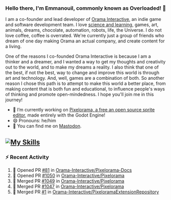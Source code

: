 ### Hello there, I'm Emmanouil, commonly known as Overloaded! 👋
I am a co-founder and lead developer of [Orama Interactive](https://www.oramainteractive.com/), an indie game and software development team. I love [science and learning](https://github.com/OverloadedOrama/KnowledgeBase), games, art, animals, dreams, chocolate, automation, robots, life, the Universe. I do not love coffee, coffee is overrated. We're currently just a group of friends who dream of one day making Orama an actual company, and create content for a living.

One of the reasons I co-founded Orama Interactive is because I am a thinker and a dreamer, and I wanted a way to get my thoughts and creativity out to the world, and to make my dreams a reality. I also think that one of the best, if not the best, way to change and improve this world is through art and technology. And, well, games are a combination of both. So another reason I chose this path is to attempt to make this world a better place, from making content that is both fun and educational, to influence people's ways of thinking and promote open-mindedness. I hope you'll join me in this journey!

- 🔭 I’m currently working on [Pixelorama, a free an open source sprite editor](https://github.com/Orama-Interactive/Pixelorama), made entirely with the Godot Engine!
- 😄 Pronouns: he/him
- 🐘 You can find me on <a rel="me" href="https://mastodon.social/@Overloaded">Mastodon</a>.

[![My Skills](https://skillicons.dev/icons?i=godot,py,cpp,cs,git,linux,html)](https://skillicons.dev)
---

### :zap: Recent Activity

<!--START_SECTION:activity-->
1. 💪 Opened PR [#81](https://github.com/Orama-Interactive/Pixelorama-Docs/pull/81) in [Orama-Interactive/Pixelorama-Docs](https://github.com/Orama-Interactive/Pixelorama-Docs)
2. 💪 Opened PR [#1050](https://github.com/Orama-Interactive/Pixelorama/pull/1050) in [Orama-Interactive/Pixelorama](https://github.com/Orama-Interactive/Pixelorama)
3. 🎉 Merged PR [#1049](https://github.com/Orama-Interactive/Pixelorama/pull/1049) in [Orama-Interactive/Pixelorama](https://github.com/Orama-Interactive/Pixelorama)
4. 🎉 Merged PR [#1047](https://github.com/Orama-Interactive/Pixelorama/pull/1047) in [Orama-Interactive/Pixelorama](https://github.com/Orama-Interactive/Pixelorama)
5. 🎉 Merged PR [#1](https://github.com/Orama-Interactive/PixeloramaExtensionRepository/pull/1) in [Orama-Interactive/PixeloramaExtensionRepository](https://github.com/Orama-Interactive/PixeloramaExtensionRepository)
<!--END_SECTION:activity-->

<!--
**OverloadedOrama/OverloadedOrama** is a ✨ _special_ ✨ repository because its `README.md` (this file) appears on your GitHub profile.

Here are some ideas to get you started:

- 👯 I’m looking to collaborate on ...
- 🤔 I’m looking for help with ...
- 💬 Ask me about ...
- 📫 How to reach me: ...
- ⚡ Fun fact: ...
-->
